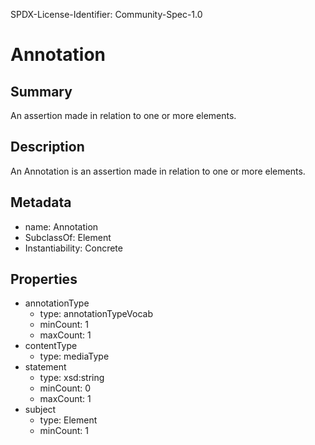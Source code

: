 SPDX-License-Identifier: Community-Spec-1.0

# Annotation

## Summary

An assertion made in relation to one or more elements.

## Description

An Annotation is an assertion made in relation to one or more elements.

## Metadata

- name: Annotation
- SubclassOf: Element
- Instantiability: Concrete

## Properties

- annotationType
  - type: annotationTypeVocab
  - minCount: 1
  - maxCount: 1
- contentType
  - type: mediaType
- statement
  - type: xsd:string
  - minCount: 0
  - maxCount: 1
- subject
  - type: Element
  - minCount: 1

